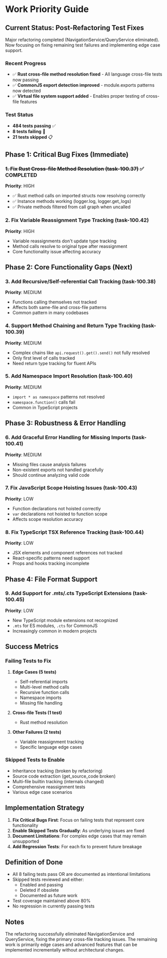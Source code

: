 # Work Priority Guide

## Current Status: Post-Refactoring Test Fixes

Major refactoring completed (NavigationService/QueryService eliminated). Now focusing on fixing remaining test failures and implementing edge case support.

### Recent Progress

- ✅ **Rust cross-file method resolution fixed** - All language cross-file tests now passing
- ✅ **CommonJS export detection improved** - module.exports patterns now detected
- ✅ **Virtual file system support added** - Enables proper testing of cross-file features

### Test Status

- **484 tests passing** ✅
- **8 tests failing** 🔧
- **21 tests skipped** 📋

## Phase 1: Critical Bug Fixes (Immediate)

### ~~1. Fix Rust Cross-file Method Resolution (task-100.37)~~ ✅ COMPLETED

**Priority**: HIGH

- ✅ Rust method calls on imported structs now resolving correctly
- ✅ Instance methods working (logger.log, logger.get_logs)
- ✅ Private methods filtered from call graph when uncalled

### 2. Fix Variable Reassignment Type Tracking (task-100.42)

**Priority**: HIGH

- Variable reassignments don't update type tracking
- Method calls resolve to original type after reassignment
- Core functionality issue affecting accuracy

## Phase 2: Core Functionality Gaps (Next)

### 3. Add Recursive/Self-referential Call Tracking (task-100.38)

**Priority**: MEDIUM

- Functions calling themselves not tracked
- Affects both same-file and cross-file patterns
- Common pattern in many codebases

### 4. Support Method Chaining and Return Type Tracking (task-100.39)

**Priority**: MEDIUM

- Complex chains like `api.request().get().send()` not fully resolved
- Only first level of calls tracked
- Need return type tracking for fluent APIs

### 5. Add Namespace Import Resolution (task-100.40)

**Priority**: MEDIUM

- `import * as namespace` patterns not resolved
- `namespace.function()` calls fail
- Common in TypeScript projects

## Phase 3: Robustness & Error Handling

### 6. Add Graceful Error Handling for Missing Imports (task-100.41)

**Priority**: MEDIUM

- Missing files cause analysis failures
- Non-existent exports not handled gracefully
- Should continue analyzing valid code

### 7. Fix JavaScript Scope Hoisting Issues (task-100.43)

**Priority**: LOW

- Function declarations not hoisted correctly
- `var` declarations not hoisted to function scope
- Affects scope resolution accuracy

### 8. Fix TypeScript TSX Reference Tracking (task-100.44)

**Priority**: LOW

- JSX elements and component references not tracked
- React-specific patterns need support
- Props and hooks tracking incomplete

## Phase 4: File Format Support

### 9. Add Support for .mts/.cts TypeScript Extensions (task-100.45)

**Priority**: LOW

- New TypeScript module extensions not recognized
- `.mts` for ES modules, `.cts` for CommonJS
- Increasingly common in modern projects

## Success Metrics

### Failing Tests to Fix

1. **Edge Cases (5 tests)**

   - Self-referential imports
   - Multi-level method calls
   - Recursive function calls
   - Namespace imports
   - Missing file handling

2. **Cross-file Tests (1 test)**

   - Rust method resolution

3. **Other Failures (2 tests)**
   - Variable reassignment tracking
   - Specific language edge cases

### Skipped Tests to Enable

- Inheritance tracking (broken by refactoring)
- Source code extraction (get_source_code broken)
- Multi-file builtin tracking (internals changed)
- Comprehensive reassignment tests
- Various edge case scenarios

## Implementation Strategy

1. **Fix Critical Bugs First**: Focus on failing tests that represent core functionality
2. **Enable Skipped Tests Gradually**: As underlying issues are fixed
3. **Document Limitations**: For complex edge cases that may remain unsupported
4. **Add Regression Tests**: For each fix to prevent future breakage

## Definition of Done

- All 8 failing tests pass OR are documented as intentional limitations
- Skipped tests reviewed and either:
  - Enabled and passing
  - Deleted if obsolete
  - Documented as future work
- Test coverage maintained above 80%
- No regression in currently passing tests

## Notes

The refactoring successfully eliminated NavigationService and QueryService, fixing the primary cross-file tracking issues. The remaining work is primarily edge cases and advanced features that can be implemented incrementally without architectural changes.
